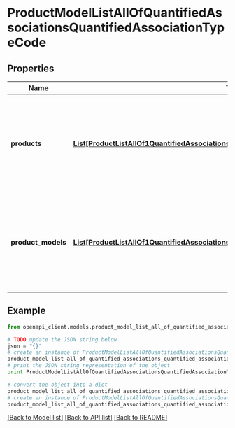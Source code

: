 # ProductModelListAllOfQuantifiedAssociationsQuantifiedAssociationTypeCode


## Properties
Name | Type | Description | Notes
------------ | ------------- | ------------- | -------------
**products** | [**List[ProductListAllOf1QuantifiedAssociationsQuantifiedAssociationTypeCodeProducts]**](ProductListAllOf1QuantifiedAssociationsQuantifiedAssociationTypeCodeProducts.md) | Array of objects containing product identifiers and quantities with which the product model is in relation | [optional] 
**product_models** | [**List[ProductListAllOf1QuantifiedAssociationsQuantifiedAssociationTypeCodeProductModels]**](ProductListAllOf1QuantifiedAssociationsQuantifiedAssociationTypeCodeProductModels.md) | Array of objects containing product model codes and quantities with which the product model is in relation | [optional] 

## Example

```python
from openapi_client.models.product_model_list_all_of_quantified_associations_quantified_association_type_code import ProductModelListAllOfQuantifiedAssociationsQuantifiedAssociationTypeCode

# TODO update the JSON string below
json = "{}"
# create an instance of ProductModelListAllOfQuantifiedAssociationsQuantifiedAssociationTypeCode from a JSON string
product_model_list_all_of_quantified_associations_quantified_association_type_code_instance = ProductModelListAllOfQuantifiedAssociationsQuantifiedAssociationTypeCode.from_json(json)
# print the JSON string representation of the object
print ProductModelListAllOfQuantifiedAssociationsQuantifiedAssociationTypeCode.to_json()

# convert the object into a dict
product_model_list_all_of_quantified_associations_quantified_association_type_code_dict = product_model_list_all_of_quantified_associations_quantified_association_type_code_instance.to_dict()
# create an instance of ProductModelListAllOfQuantifiedAssociationsQuantifiedAssociationTypeCode from a dict
product_model_list_all_of_quantified_associations_quantified_association_type_code_form_dict = product_model_list_all_of_quantified_associations_quantified_association_type_code.from_dict(product_model_list_all_of_quantified_associations_quantified_association_type_code_dict)
```
[[Back to Model list]](../README.md#documentation-for-models) [[Back to API list]](../README.md#documentation-for-api-endpoints) [[Back to README]](../README.md)


